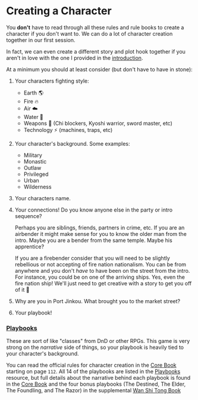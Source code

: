# Creating a Character

You **don't** have to read through all these rules and rule books to create a character if you don't want to. We can do a lot of character creation together in our first session.

In fact, we can even create a different story and plot hook together if you aren't in love with the one I provided in the [introduction](./0-introduction.md).

At a minimum you should at least consider (but don't have to have in stone):
1. Your characters fighting style:
    - Earth :earth_americas:
    - Fire :fire:
    - Air :cloud:
    - Water :ocean:
    - Weapons :punch: (Chi blockers, Kyoshi warrior, sword master, etc)
    - Technology :zap: (machines, traps, etc) 
2. Your character's background. Some examples:
    - Military
    - Monastic
    - Outlaw
    - Privileged
    - Urban
    - Wilderness
3. Your characters name.
4. Your connections! Do you know anyone else in the party or intro sequence? 

    Perhaps you are siblings, friends, partners in crime, etc. If you are an airbender it might make sense for you to know the older man from the intro. Maybe you are a bender from the same temple. Maybe his apprentice?

    If you are a firebender consider that you will need to be slightly rebellious or not accepting of fire nation nationalism. You can be from anywhere and you don't _have_ to have been on the street from the intro. For instance, you could be on one of the arriving ships. Yes, even the fire nation ship! We'll just need to get creative with a story to get you off of it :eyes:

5. Why are you in Port Jinkou. What brought you to the market street?
6. Your playbook!

### [Playbooks](../resources/Playbooks.pdf)

These are sort of like "classes" from DnD or other RPGs. This game is very strong on the *narrative* side of things, so your playbook is heavily tied to your character's background. 

You can read the official rules for character creation in the [Core Book](../resources/Core.pdf) starting on page `112`. All 14 of the playbooks are listed in the [Playbooks](../resources/Playbooks.pdf) resource, but full details about the narrative behind each playbook is found in the [Core Book](../resources/Core.pdf) and the four bonus playbooks (The Destined, The Elder, The Foundling, and The Razor) in the supplemental [Wan Shi Tong Book](../resources/WST.pdf)  

